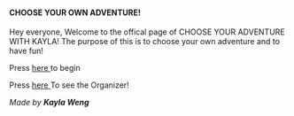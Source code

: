 <h4> CHOOSE YOUR OWN ADVENTURE! <br> </h4> 

<p4> Hey everyone, Welcome to the offical page of CHOOSE YOUR ADVENTURE WITH KAYLA!</p4>
<p4>The purpose of this is to choose your own adventure and to have fun! </p4>

<p> Press <a href="home.md"> here </a> to begin <p>
<p> Press <a href="Cyoa(1).png"> here </a> To see the Organizer! <p>
<p> <i> Made by <b> Kayla Weng </b> </p>